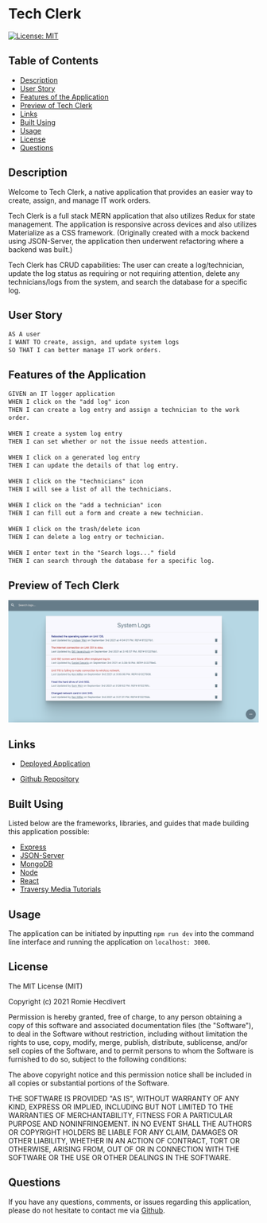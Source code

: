 # Tech Clerk

[![License: MIT](https://img.shields.io/badge/License-MIT-yellow.svg)](https://opensource.org/licenses/MIT)

## Table of Contents

- [Description](#description)
- [User Story](#user-story)
- [Features of the Application](#features-of-the-application)
- [Preview of Tech Clerk](#preview-of-tech-clerk)
- [Links](#links)
- [Built Using](#built-using)
- [Usage](#usage)
- [License](#license)
- [Questions](#questions)

## Description

Welcome to Tech Clerk, a native application that provides an easier way to create, assign, and manage IT work orders.

Tech Clerk is a full stack MERN application that also utilizes Redux for state management. The application is responsive across devices and also utilizes Materialize as a CSS framework. (Originally created with a mock backend using JSON-Server, the application then underwent refactoring where a backend was built.)

Tech Clerk has CRUD capabilities: The user can create a log/technician, update the log status as requiring or not requiring attention, delete any technicians/logs from the system, and search the database for a specific log.

## User Story

```
AS A user
I WANT TO create, assign, and update system logs
SO THAT I can better manage IT work orders.
```

## Features of the Application

```
GIVEN an IT logger application
WHEN I click on the "add log" icon
THEN I can create a log entry and assign a technician to the work order.

WHEN I create a system log entry
THEN I can set whether or not the issue needs attention.

WHEN I click on a generated log entry
THEN I can update the details of that log entry.

WHEN I click on the "technicians" icon
THEN I will see a list of all the technicians.

WHEN I click on the "add a technician" icon
THEN I can fill out a form and create a new technician.

WHEN I click on the trash/delete icon
THEN I can delete a log entry or technician.

WHEN I enter text in the "Search logs..." field
THEN I can search through the database for a specific log.
```

## Preview of Tech Clerk

![Tech Clerk Landing Page](assets/images/techClerkLandingPage.png)

## Links

- [Deployed Application](https://tech-clerk.herokuapp.com/)

- [Github Repository](https://github.com/rh9891/TechClerk)

## Built Using

Listed below are the frameworks, libraries, and guides that made building this application possible:

- [Express](https://expressjs.com/)
- [JSON-Server](https://github.com/typicode/json-server)
- [MongoDB](https://www.mongodb.com/what-is-mongodb)
- [Node](https://nodejs.org/en/about/)
- [React](https://reactjs.org/docs/getting-started.html)
- [Traversy Media Tutorials](https://www.traversymedia.com)

## Usage

The application can be initiated by inputting `npm run dev` into the command line interface and running the application on `localhost: 3000`.

## License

The MIT License (MIT)

Copyright (c) 2021 Romie Hecdivert

Permission is hereby granted, free of charge, to any person obtaining a copy of this software and associated documentation files (the "Software"), to deal in the Software without restriction, including without limitation the rights to use, copy, modify, merge, publish, distribute, sublicense, and/or sell copies of the Software, and to permit persons to whom the Software is furnished to do so, subject to the following conditions:

The above copyright notice and this permission notice shall be included in all copies or substantial portions of the Software.

THE SOFTWARE IS PROVIDED "AS IS", WITHOUT WARRANTY OF ANY KIND, EXPRESS OR IMPLIED, INCLUDING BUT NOT LIMITED TO THE WARRANTIES OF MERCHANTABILITY, FITNESS FOR A PARTICULAR PURPOSE AND NONINFRINGEMENT. IN NO EVENT SHALL THE AUTHORS OR COPYRIGHT HOLDERS BE LIABLE FOR ANY CLAIM, DAMAGES OR OTHER LIABILITY, WHETHER IN AN ACTION OF CONTRACT, TORT OR OTHERWISE, ARISING FROM, OUT OF OR IN CONNECTION WITH THE SOFTWARE OR THE USE OR OTHER DEALINGS IN THE SOFTWARE.

## Questions

If you have any questions, comments, or issues regarding this application, please do not hesitate to contact me via [Github](https://github.com/rh9891).
